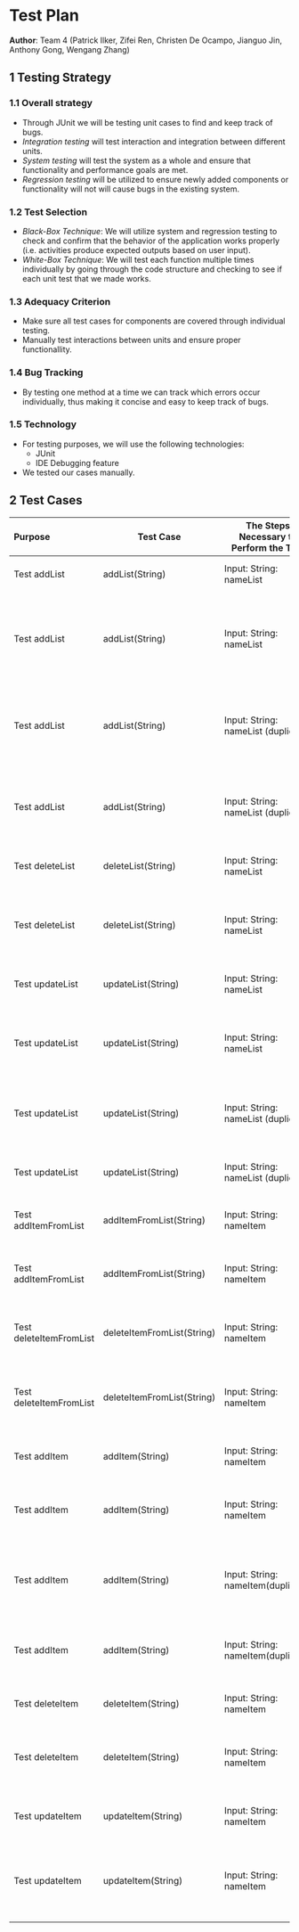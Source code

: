 # Test Plan

**Author**: Team 4 (Patrick Ilker, Zifei Ren, Christen De Ocampo, Jianguo Jin, Anthony Gong, Wengang Zhang)

## 1 Testing Strategy

### 1.1 Overall strategy
- Through JUnit we will be testing unit cases to find and keep track of bugs.
- _Integration testing_ will test interaction and integration between different units. 
- _System testing_ will test the system as a whole and ensure that functionality and performance goals are met. 
- _Regression testing_ will be utilized to ensure newly added components or functionality will not will cause bugs in the existing system. 

### 1.2 Test Selection
- _Black-Box Technique_: We will utilize system and regression testing to check and confirm that the behavior of the application works properly (i.e. activities produce expected outputs based on user input).
- _White-Box Technique_: We will test each function multiple times individually by going through the code structure and checking to see if each unit test that we made works.

### 1.3 Adequacy Criterion
- Make sure all test cases for components are covered through individual testing.
- Manually test interactions between units and ensure proper functionallity. 

### 1.4 Bug Tracking
- By testing one method at a time we can track which errors occur individually, thus making it concise and easy to keep track of bugs.

### 1.5 Technology
- For testing purposes, we will use the following technologies:
    - JUnit
    - IDE Debugging feature 
- We tested our cases manually.

## 2 Test Cases

| Purpose                 | Test Case                  | The Steps Necessary to Perform the Test | Expected Result                       | Actual Result                         | Pass/Fail |
| :---------------------- | -------------------------- | --------------------------------------- | :------------------------------------ | :------------------------------------ | :-------- |
| Test addList            | addList(String)             | Input: String: nameList                  | List has been **added**.                                 | List has been **added**.                                 | Pass      |
| Test addList            | addList(String)             | Input: String: nameList                  | List has been **added**.                                 | Warning: No success; Not successful, list has not been **added**.                | Fail      |
| Test addList            | addList(String)             | Input: String: nameList (duplicate)      | Warning: No success; List name can not be the same. | Warning: No success; List name can not be the same. | Pass      |
| Test addList            | addList(String)             | Input: String: nameList (duplicate)      | Warning: No success; List name can not be the same. | List has been **added**.                                 | Fail      |
| Test deleteList         | deleteList(String)         | Input: String: nameList                  | List has been **deleted**.                               | List has been **deleted**.                               | Pass      |
| Test deleteList         | deleteList(String)         | Input: String: nameList                  | List has been **deleted**.                               | Warning: No success; List name has not been deleted.                   | Fail      |
| Test updateList         | updateList(String)         | Input: String: nameList                  | List name has been changed.                          | List name has been changed.                          | Pass      |
| Test updateList         | updateList(String)         | Input: String: nameList                  | List name has been changed.                          | Warning: No success; List name has not been changed.                   | Fail      |
| Test updateList         | updateList(String)         | Input: String: nameList (duplicate)      | Warning: List name cannot be the same. | Warning: List name cannot be the same. | Pass      |
| Test updateList         | updateList(String)         | Input: String: nameList (duplicate)      | Warning: List name can not be the same. | List has been **added**.                                 | Fail      |
| Test addItemFromList    | addItemFromList(String)    | Input: String: nameItem                  | Item has been **added**.                                 | Item has been **added**.                                   | Pass      |
| Test addItemFromList    | addItemFromList(String)    | Input: String: nameItem                  | Item has been **added**.                                   | Warning: No success, item has not been added.                   | Fail      |
| Test deleteItemFromList | deleteItemFromList(String) | Input: String: nameItem                  | Item has been **deleted** from list.                               | Item has been **deleted** from list                               | Pass      |
| Test deleteItemFromList | deleteItemFromList(String) | Input: String: nameItem                  | Item has been **deleted** from list                               | Warning: No success, item has not been deleted from list.                   | Fail      |
| Test addItem            | addItem(String)             | Input: String: nameItem                  | Item has been **added**.                                 | Item has been **added**.                           | Pass      |
| Test addItem            | addItem(String)             | Input: String: nameItem                  | Item has been **added**.                                 | Warning: No success, item has not been added.                  | Fail      |
| Test addItem            | addItem(String)             | Input: String: nameItem(duplicate)       | Warning: Item name can not be the same. | Warning: Item name can not be the same. | Pass      |
| Test addItem            | addItem(String)             | Input: String: nameItem(duplicate)       | Warning: Item name can not be the same. | Warning: No success, item has not been added.                                 | Fail      |
| Test deleteItem         | deleteItem(String)         | Input: String: nameItem                  | Item has been **deleted**.                               | Item has been **deleted**.                               | Pass      |
| Test deleteItem         | deleteItem(String)         | Input: String: nameItem                  | Item has been **deleted**.                               | Warning: No success, item has not been deleted.                   | Fail      |
| Test updateItem         | updateItem(String)         | Input: String: nameItem                  | Item name has been **changed**.                          | Item name has been **changed**.                          | Pass      |
| Test updateItem         | updateItem(String)         | Input: String: nameItem                  | Item name has been **changed**.                          | Warning: No success, item name has not been changed.                  | Fail      |
